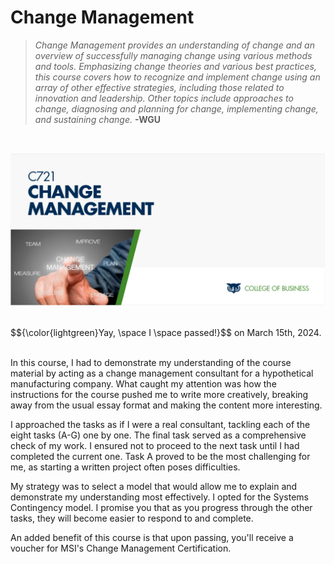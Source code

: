 # Change Management

> *Change Management provides an understanding of change and an overview of successfully managing change using various methods and tools. Emphasizing change theories and various best practices, this course covers how to recognize and implement change using an array of other effective strategies, including those related to innovation and leadership. Other topics include approaches to change, diagnosing and planning for change, implementing change, and sustaining change.*
> __-WGU__
<br>

![](../../img/C721_Cover.jpg)

<br>
$${\color{lightgreen}Yay, \space I \space passed!}$$ on March 15th, 2024.
<br>
<br>

In this course, I had to demonstrate my understanding of the course material by acting as a change management consultant for a hypothetical manufacturing company. What caught my attention was how the instructions for the course pushed me to write more creatively, breaking away from the usual essay format and making the content more interesting.

I approached the tasks as if I were a real consultant, tackling each of the eight tasks (A-G) one by one. The final task served as a comprehensive check of my work. I ensured not to proceed to the next task until I had completed the current one. Task A proved to be the most challenging for me, as starting a written project often poses difficulties.

My strategy was to select a model that would allow me to explain and demonstrate my understanding most effectively. I opted for the Systems Contingency model. I promise you that as you progress through the other tasks, they will become easier to respond to and complete.

An added benefit of this course is that upon passing, you'll receive a voucher for MSI's Change Management Certification.
